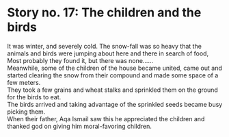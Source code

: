 Story no. 17: The children and the birds
========================================

It was winter, and severely cold. The snow-fall was so heavy that the
animals and birds were jumping about here and there in search of food,
Most probably they found it, but there was none……  
 Meanwhile, some of the children of the house became united, came out
and started clearing the snow from their compound and made some space of
a few meters.  
 They took a few grains and wheat stalks and sprinkled them on the
ground for the birds to eat.  
 The birds arrived and taking advantage of the sprinkled seeds became
busy picking them.  
 When their father, Aqa Ismail saw this he appreciated the children and
thanked god on giving him moral-favoring children.


